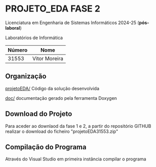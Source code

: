 # PROJETO_EDA FASE 2

Licenciatura em Engenharia de Sistemas Informáticos 2024-25 (**pós-laboral**)

Laboratórios de Informática 

| Número | Nome |
| -----   | ---- |
|  31553     |  Vitor Moreira  |

## Organização

[projetoEDA/](./projetoEDA/)  Código da solução desenvolvida 

[doc/](.doc/)  documentação gerado pela ferramenta Doxygen

## Download do Projeto

Para aceder ao downlaod da fase 1 e 2, a partir do repositório GITHUB realizar o download do ficheiro "projetoEDA31553.zip"

## Compilação do Programa

Através do Visual Studio em primeira instância compilar o programa
